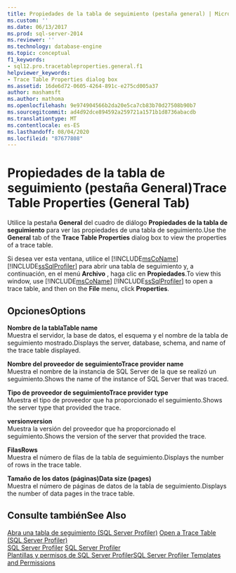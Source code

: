 ```yaml
---
title: Propiedades de la tabla de seguimiento (pestaña general) | Microsoft Docs
ms.custom: ''
ms.date: 06/13/2017
ms.prod: sql-server-2014
ms.reviewer: ''
ms.technology: database-engine
ms.topic: conceptual
f1_keywords:
- sql12.pro.tracetableproperties.general.f1
helpviewer_keywords:
- Trace Table Properties dialog box
ms.assetid: 16de6d72-0605-4264-891c-e275cd005a37
author: mashamsft
ms.author: mathoma
ms.openlocfilehash: 9e974904566b2da20e5ca7cb83b70d27508b90b7
ms.sourcegitcommit: ad4d92dce894592a259721a1571b1d8736abacdb
ms.translationtype: MT
ms.contentlocale: es-ES
ms.lasthandoff: 08/04/2020
ms.locfileid: "87677808"
---
```

# <a name="trace-table-properties-general-tab"></a><span data-ttu-id="4f554-102">Propiedades de la tabla de seguimiento (pestaña General)</span><span class="sxs-lookup"><span data-stu-id="4f554-102">Trace Table Properties (General Tab)</span></span>
  <span data-ttu-id="4f554-103">Utilice la pestaña **General** del cuadro de diálogo **Propiedades de la tabla de seguimiento** para ver las propiedades de una tabla de seguimiento.</span><span class="sxs-lookup"><span data-stu-id="4f554-103">Use the **General** tab of the **Trace Table Properties** dialog box to view the properties of a trace table.</span></span>  
  
 <span data-ttu-id="4f554-104">Si desea ver esta ventana, utilice el [!INCLUDE[msCoName](../includes/msconame-md.md)] [!INCLUDE[ssSqlProfiler](../includes/sssqlprofiler-md.md)] para abrir una tabla de seguimiento y, a continuación, en el menú **Archivo** , haga clic en **Propiedades**.</span><span class="sxs-lookup"><span data-stu-id="4f554-104">To view this window, use [!INCLUDE[msCoName](../includes/msconame-md.md)] [!INCLUDE[ssSqlProfiler](../includes/sssqlprofiler-md.md)] to open a trace table, and then on the **File** menu, click **Properties**.</span></span>  
  
## <a name="options"></a><span data-ttu-id="4f554-105">Opciones</span><span class="sxs-lookup"><span data-stu-id="4f554-105">Options</span></span>  
 <span data-ttu-id="4f554-106">**Nombre de la tabla**</span><span class="sxs-lookup"><span data-stu-id="4f554-106">**Table name**</span></span>  
 <span data-ttu-id="4f554-107">Muestra el servidor, la base de datos, el esquema y el nombre de la tabla de seguimiento mostrado.</span><span class="sxs-lookup"><span data-stu-id="4f554-107">Displays the server, database, schema, and name of the trace table displayed.</span></span>  
  
 <span data-ttu-id="4f554-108">**Nombre del proveedor de seguimiento**</span><span class="sxs-lookup"><span data-stu-id="4f554-108">**Trace provider name**</span></span>  
 <span data-ttu-id="4f554-109">Muestra el nombre de la instancia de SQL Server de la que se realizó un seguimiento.</span><span class="sxs-lookup"><span data-stu-id="4f554-109">Shows the name of the instance of SQL Server that was traced.</span></span>  
  
 <span data-ttu-id="4f554-110">**Tipo de proveedor de seguimiento**</span><span class="sxs-lookup"><span data-stu-id="4f554-110">**Trace provider type**</span></span>  
 <span data-ttu-id="4f554-111">Muestra el tipo de proveedor que ha proporcionado el seguimiento.</span><span class="sxs-lookup"><span data-stu-id="4f554-111">Shows the server type that provided the trace.</span></span>  
  
 <span data-ttu-id="4f554-112">**version**</span><span class="sxs-lookup"><span data-stu-id="4f554-112">**version**</span></span>  
 <span data-ttu-id="4f554-113">Muestra la versión del proveedor que ha proporcionado el seguimiento.</span><span class="sxs-lookup"><span data-stu-id="4f554-113">Shows the version of the server that provided the trace.</span></span>  
  
 <span data-ttu-id="4f554-114">**Filas**</span><span class="sxs-lookup"><span data-stu-id="4f554-114">**Rows**</span></span>  
 <span data-ttu-id="4f554-115">Muestra el número de filas de la tabla de seguimiento.</span><span class="sxs-lookup"><span data-stu-id="4f554-115">Displays the number of rows in the trace table.</span></span>  
  
 <span data-ttu-id="4f554-116">**Tamaño de los datos (páginas)**</span><span class="sxs-lookup"><span data-stu-id="4f554-116">**Data size (pages)**</span></span>  
 <span data-ttu-id="4f554-117">Muestra el número de páginas de datos de la tabla de seguimiento.</span><span class="sxs-lookup"><span data-stu-id="4f554-117">Displays the number of data pages in the trace table.</span></span>  
  
## <a name="see-also"></a><span data-ttu-id="4f554-118">Consulte también</span><span class="sxs-lookup"><span data-stu-id="4f554-118">See Also</span></span>  
 <span data-ttu-id="4f554-119">[Abra una tabla de seguimiento &#40;SQL Server Profiler&#41;](../tools/sql-server-profiler/open-a-trace-table-sql-server-profiler.md) </span><span class="sxs-lookup"><span data-stu-id="4f554-119">[Open a Trace Table &#40;SQL Server Profiler&#41;](../tools/sql-server-profiler/open-a-trace-table-sql-server-profiler.md) </span></span>  
 <span data-ttu-id="4f554-120">[SQL Server Profiler](../tools/sql-server-profiler/sql-server-profiler.md) </span><span class="sxs-lookup"><span data-stu-id="4f554-120">[SQL Server Profiler](../tools/sql-server-profiler/sql-server-profiler.md) </span></span>  
 [<span data-ttu-id="4f554-121">Plantillas y permisos de SQL Server Profiler</span><span class="sxs-lookup"><span data-stu-id="4f554-121">SQL Server Profiler Templates and Permissions</span></span>](../tools/sql-server-profiler/sql-server-profiler-templates-and-permissions.md)  
  
  
